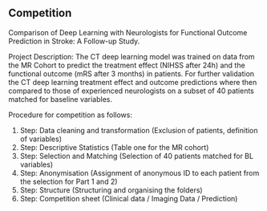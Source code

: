 ## Competition

Comparison of Deep Learning with Neurologists for Functional Outcome Prediction in Stroke: A Follow-up Study.

Project Description: 
The CT deep learning model was trained on data from the MR Cohort to predict the treatment effect (NIHSS after 24h) and the functional outcome (mRS after 3 months) in patients. For further validation the CT deep learning treatment effect and outcome predictions where then compared to those of experienced neurologists on a subset of 40 patients matched for baseline variables.

Procedure for competition as follows:

1. Step: Data cleaning and transformation (Exclusion of patients, definition of variables)
2. Step: Descriptive Statistics (Table one for the MR cohort)
3. Step: Selection and Matching (Selection of 40 patients matched for BL variables)
4. Step: Anonymisation (Assignment of anonymous ID to each patient from the selection for Part 1 and 2)
5. Step: Structure (Structuring and organising the folders)
6. Step: Competition sheet (Clinical data / Imaging Data / Prediction)
